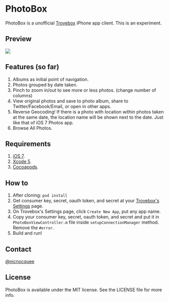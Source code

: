 PhotoBox
==

PhotoBox is a unofficial [Trovebox](https://trovebox.com/) iPhone app client. This is an experiment.

Preview
--

[![](http://f.cl.ly/items/2g2e3e1p3c1l1I342Z1V/Screen%20Shot%202013-09-02%20at%207.06.52%20PM.png)](http://www.youtube.com/watch?v=PeeV3pGwme0)


Features (so far)
--

1. Albums as initial point of navigation.
2. Photos grouped by date taken.
3. Pinch to zoom in/out to see more or less photos. (change number of columns)
4. View original photos and save to photo album, share to Twitter/Facebook/Email, or open in other apps.
5. Reverse Geocoding! If there is a photo with location within photos taken at the same date, the location name will be shown next to the date. Just like that of iOS 7 Photos app.
6. Browse All Photos.


Requirements
--

1. [iOS 7](https://developer.apple.com/devcenter/ios/index.action).
2. [Xcode 5](https://developer.apple.com/devcenter/ios/index.action).
3. [Cocoapods](http://cocoapods.org/).

How to
--

1. After cloning: `pod install`
2. Get consumer key, secret, oauth token, and secret at your [Trovebox's Settings](https://nicnocquee.trovebox.com/manage/settings#apps) page.
3. On Trovebox's Settings page, click `Create New App`, put any app name.
4. Copy your consumer key, secret, oauth token, and secret and put it in `PhotoBoxViewController.m` file inside `setupConnectionManager` method. Remove the `#error`.
5. Build and run!

Contact
--

[@nicnocquee](https://twitter.com/nicnocquee)


License
--

PhotoBox is available under the MIT license. See the LICENSE file for more info.